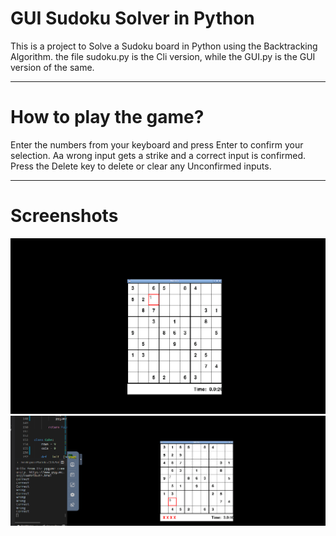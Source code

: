 # GUI Sudoku Solver in Python

This is a project to Solve a Sudoku board in Python using the Backtracking Algorithm. the file sudoku.py is the Cli version, while the GUI.py is the GUI version of the same.

---

# How to play the game?

Enter the numbers from your keyboard and press Enter to confirm your selection. Aa wrong input gets a strike and a correct input is confirmed. Press the Delete key to delete or clear any Unconfirmed inputs.

---
# Screenshots
![sc](./images/image1.png)
![sc](./images/image2.png)
